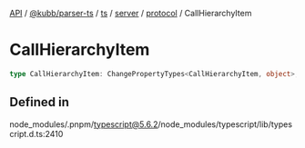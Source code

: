 [API](../../../../../../../../../packages.md) / [@kubb/parser-ts](../../../../../../../index.md) / [ts](../../../../../index.md) / [server](../../../index.md) / [protocol](../index.md) / CallHierarchyItem

# CallHierarchyItem

```ts
type CallHierarchyItem: ChangePropertyTypes<CallHierarchyItem, object>;
```

## Defined in

node\_modules/.pnpm/typescript@5.6.2/node\_modules/typescript/lib/typescript.d.ts:2410
